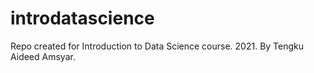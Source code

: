 # introdatascience

Repo created for Introduction to Data Science course.
2021. 
By Tengku Aideed Amsyar.
